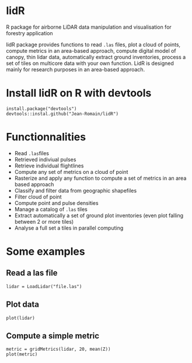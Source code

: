 # lidR
R package for airborne LiDAR data manipulation and visualisation for forestry application

lidR package provides functions to read `.las` files, plot a cloud of points, compute metrics in an area-based approach, compute digital model of canopy, thin lidar data, automatically extract ground inventories, process a set of tiles on multicore data with your own function. LidR is designed mainly for research purposes in an area-based approach.

# Install lidR on R with devtools

    install.package("devtools")
    devtools::instal.github("Jean-Romain/lidR")
    
# Functionnalities 

- Read `.las`files
- Retrieved indiviual pulses
- Retrieve individual flightlines
- Compute any set of metrics on a cloud of point
- Rasterize and apply any function to compute a set of metrics in an area based approach
- Classify and filter data from geographic shapefiles
- Filter cloud of point
- Compute point and pulse densities
- Manage a catalog of `.las` tiles
- Extract automatically a set of ground plot inventories (even plot falling between 2 or more tiles)
- Analyse a full set a tiles in parallel computing
    
# Some examples

## Read a las file

    lidar = LoadLidar("file.las")
    
## Plot data

    plot(lidar)

## Compute a simple metric

    metric = gridMetrics(lidar, 20, mean(Z))
    plot(metric)
